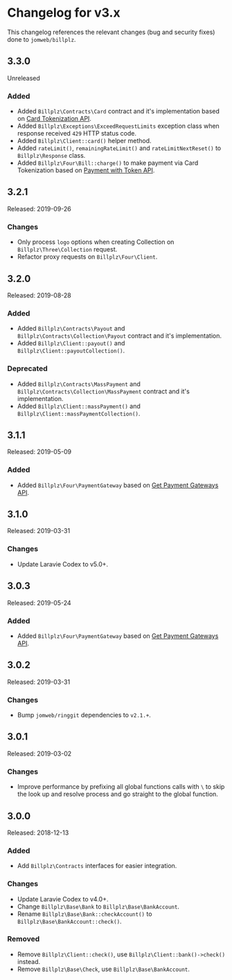 # Changelog for v3.x

This changelog references the relevant changes (bug and security fixes) done to `jomweb/billplz`.

## 3.3.0

Unreleased

### Added

* Added `Billplz\Contracts\Card` contract and it's implementation based on [Card Tokenization API](https://www.billplz.com/api#card-tokenization).
* Added `Billplz\Exceptions\ExceedRequestLimits` exception class when response received `429` HTTP status code.
* Added `Billplz\Client::card()` helper method.
* Added `rateLimit()`, `remainingRateLimit()` and `rateLimitNextReset()` to `Billplz\Response` class.
* Added `Billplz\Four\Bill::charge()` to make payment via Card Tokenization based on [Payment with Token API](https://www.billplz.com/api#payment-with-token).

## 3.2.1

Released: 2019-09-26

### Changes

* Only process `logo` options when creating Collection on `Billplz\Three\Collection` request.
* Refactor proxy requests on `Billplz\Four\Client`.

## 3.2.0

Released: 2019-08-28

### Added

* Added `Billplz\Contracts\Payout` and `Billplz\Contracts\Collection\Payout` contract and it's implementation.
* Added `Billplz\Client::payout()` and `Billplz\Client::payoutCollection()`.

### Deprecated

* Added `Billplz\Contracts\MassPayment` and `Billplz\Contracts\Collection\MassPayment` contract and it's implementation.
* Added `Billplz\Client::massPayment()` and `Billplz\Client::massPaymentCollection()`.

## 3.1.1

Released: 2019-05-09

### Added

* Added `Billplz\Four\PaymentGateway` based on [Get Payment Gateways API](https://www.billplz.com/api#get-payment-gateways).

## 3.1.0

Released: 2019-03-31

### Changes

* Update Laravie Codex to v5.0+.

## 3.0.3

Released: 2019-05-24

### Added

* Added `Billplz\Four\PaymentGateway` based on [Get Payment Gateways API](https://www.billplz.com/api#get-payment-gateways).

## 3.0.2

Released: 2019-03-31

### Changes

* Bump `jomweb/ringgit` dependencies to `v2.1.+`.

## 3.0.1

Released: 2019-03-02

### Changes

* Improve performance by prefixing all global functions calls with `\` to skip the look up and resolve process and go straight to the global function.

## 3.0.0

Released: 2018-12-13

### Added

* Add `Billplz\Contracts` interfaces for easier integration.

### Changes

* Update Laravie Codex to v4.0+.
* Change `Billplz\Base\Bank` to `Billplz\Base\BankAccount`.
* Rename `Billplz\Base\Bank::checkAccount()` to `Billplz\Base\BankAccount::check()`.

### Removed

* Remove `Billplz\Client::check()`, use `Billplz\Client::bank()->check()` instead.
* Remove `Billplz\Base\Check`, use `Billplz\Base\BankAccount`.
